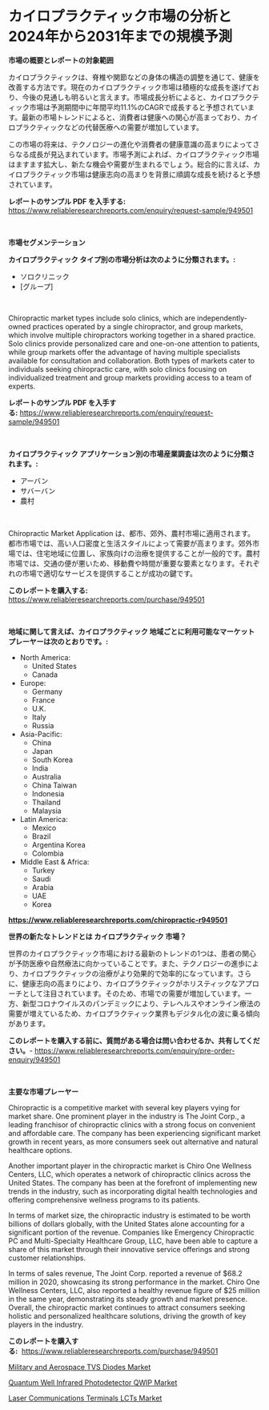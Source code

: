 <p><h1>カイロプラクティック市場の分析と2024年から2031年までの規模予測</h1></p><p><strong>市場の概要とレポートの対象範囲</strong></p>
<p><p>カイロプラクティックは、脊椎や関節などの身体の構造の調整を通じて、健康を改善する方法です。現在のカイロプラクティック市場は積極的な成長を遂げており、今後の見通しも明るいと言えます。市場成長分析によると、カイロプラクティック市場は予測期間中に年間平均11.1%のCAGRで成長すると予想されています。最新の市場トレンドによると、消費者は健康への関心が高まっており、カイロプラクティックなどの代替医療への需要が増加しています。</p><p>この市場の将来は、テクノロジーの進化や消費者の健康意識の高まりによってさらなる成長が見込まれています。市場予測によれば、カイロプラクティック市場はますます拡大し、新たな機会や需要が生まれるでしょう。総合的に言えば、カイロプラクティック市場は健康志向の高まりを背景に順調な成長を続けると予想されています。</p></p>
<p><strong>レポートのサンプル PDF を入手する:</strong> <a href="https://www.reliableresearchreports.com/enquiry/request-sample/949501">https://www.reliableresearchreports.com/enquiry/request-sample/949501</a></p>
<p>&nbsp;</p>
<p><strong>市場セグメンテーション</strong></p>
<p><strong>カイロプラクティック タイプ別の市場分析は次のように分類されます。:</strong></p>
<p><ul><li>ソロクリニック</li><li>[グループ]</li></ul></p>
<p>&nbsp;</p>
<p><p>Chiropractic market types include solo clinics, which are independently-owned practices operated by a single chiropractor, and group markets, which involve multiple chiropractors working together in a shared practice. Solo clinics provide personalized care and one-on-one attention to patients, while group markets offer the advantage of having multiple specialists available for consultation and collaboration. Both types of markets cater to individuals seeking chiropractic care, with solo clinics focusing on individualized treatment and group markets providing access to a team of experts.</p></p>
<p><strong>レポートのサンプル PDF を入手する:</strong>&nbsp;<a href="https://www.reliableresearchreports.com/enquiry/request-sample/949501">https://www.reliableresearchreports.com/enquiry/request-sample/949501</a></p>
<p>&nbsp;</p>
<p><strong> カイロプラクティック アプリケーション別の市場産業調査は次のように分類されます。:</strong></p>
<p><ul><li>アーバン</li><li>サバーバン</li><li>農村</li></ul></p>
<p>&nbsp;</p>
<p><p>Chiropractic Market Application は、都市、郊外、農村市場に適用されます。都市市場では、高い人口密度と生活スタイルによって需要が高まります。郊外市場では、住宅地域に位置し、家族向けの治療を提供することが一般的です。農村市場では、交通の便が悪いため、移動費や時間が重要な要素となります。それぞれの市場で適切なサービスを提供することが成功の鍵です。</p></p>
<p><strong>このレポートを購入する:</strong>&nbsp; <a href="https://www.reliableresearchreports.com/purchase/949501">https://www.reliableresearchreports.com/purchase/949501</a></p>
<p>&nbsp;</p>
<p><strong>地域に関して言えば、カイロプラクティック 地域ごとに利用可能なマーケットプレーヤーは次のとおりです。:</strong></p>
<p><ul>
    <li>
        North America:
        <ul>
            <li>United States</li>
            <li>Canada</li>
        </ul>
    </li>
    <li>
        Europe:
        <ul>
            <li>Germany</li>
            <li>France</li>
            <li>U.K.</li>
            <li>Italy</li>
            <li>Russia</li>
        </ul>
    </li>
    <li>
        Asia-Pacific:
        <ul>
            <li>China</li>
            <li>Japan</li>
            <li>South Korea</li>
            <li>India</li>
            <li>Australia</li>
            <li>China Taiwan</li>
            <li>Indonesia</li>
            <li>Thailand</li>
            <li>Malaysia</li>
        </ul>
    </li>
    <li>
        Latin America:
        <ul>
            <li>Mexico</li>
            <li>Brazil</li>
            <li>Argentina Korea</li>
            <li>Colombia</li>
        </ul>
    </li>
    <li>
        Middle East & Africa:
        <ul>
            <li>Turkey</li>
            <li>Saudi</li>
            <li>Arabia</li>
            <li>UAE</li>
            <li>Korea</li>
        </ul>
    </li>
    </ul></p>
<p><strong><a href="https://www.reliableresearchreports.com/chiropractic-r949501">https://www.reliableresearchreports.com/chiropractic-r949501</a></strong>&nbsp;</p>
<p><strong>世界の新たなトレンドとは カイロプラクティック 市場？</strong></p>
<p><p>世界のカイロプラクティック市場における最新のトレンドの1つは、患者の関心が予防医療や自然療法に向かっていることです。また、テクノロジーの進歩により、カイロプラクティックの治療がより効果的で効率的になっています。さらに、健康志向の高まりにより、カイロプラクティックがホリスティックなアプローチとして注目されています。そのため、市場での需要が増加しています。一方、新型コロナウイルスのパンデミックにより、テレヘルスやオンライン療法の需要が増えているため、カイロプラクティック業界もデジタル化の波に乗る傾向があります。</p></p>
<p><strong>このレポートを購入する前に、質問がある場合は問い合わせるか、共有してください。</strong>- <a href="https://www.reliableresearchreports.com/enquiry/pre-order-enquiry/949501">https://www.reliableresearchreports.com/enquiry/pre-order-enquiry/949501</a></p>
<p>&nbsp;</p>
<p><strong>主要な市場プレーヤー</strong></p>
<p><p>Chiropractic is a competitive market with several key players vying for market share. One prominent player in the industry is The Joint Corp., a leading franchisor of chiropractic clinics with a strong focus on convenient and affordable care. The company has been experiencing significant market growth in recent years, as more consumers seek out alternative and natural healthcare options.</p><p>Another important player in the chiropractic market is Chiro One Wellness Centers, LLC, which operates a network of chiropractic clinics across the United States. The company has been at the forefront of implementing new trends in the industry, such as incorporating digital health technologies and offering comprehensive wellness programs to its patients.</p><p>In terms of market size, the chiropractic industry is estimated to be worth billions of dollars globally, with the United States alone accounting for a significant portion of the revenue. Companies like Emergency Chiropractic PC and Multi-Specialty Healthcare Group, LLC, have been able to capture a share of this market through their innovative service offerings and strong customer relationships.</p><p>In terms of sales revenue, The Joint Corp. reported a revenue of $68.2 million in 2020, showcasing its strong performance in the market. Chiro One Wellness Centers, LLC, also reported a healthy revenue figure of $25 million in the same year, demonstrating its steady growth and market presence. Overall, the chiropractic market continues to attract consumers seeking holistic and personalized healthcare solutions, driving the growth of key players in the industry.</p></p>
<p><strong>このレポートを購入する:</strong>&nbsp;&nbsp;<a href="https://www.reliableresearchreports.com/purchase/949501">https://www.reliableresearchreports.com/purchase/949501</a></p>
<p><p><a href="https://www.linkedin.com/pulse/military-aerospace-tvs-diodes-market-size-outlook-forecast-kzxzc?trackingId=NcnDJubgsUOi4wbrNVvcog%3D%3D">Military and Aerospace TVS Diodes Market</a></p><p><a href="https://www.linkedin.com/pulse/quantum-well-infrared-photodetector-qwip-market-trends-analysis-lfeve?trackingId=2ZiR6NqS%2FluQrGBuxxvZpA%3D%3D">Quantum Well Infrared Photodetector QWIP Market</a></p><p><a href="https://www.linkedin.com/pulse/laser-communications-terminals-lcts-market-trends-forecast-lnxyc?trackingId=2tBf8nAnDpBp67KwLwPfJw%3D%3D">Laser Communications Terminals LCTs Market</a></p></p>